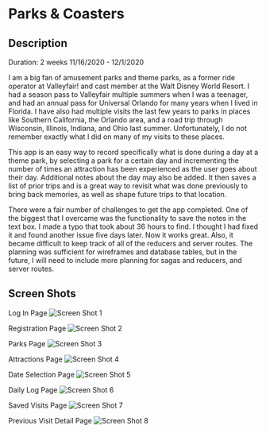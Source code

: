 # Parks & Coasters

## Description

Duration: 2 weeks 11/16/2020 - 12/1/2020

I am a big fan of amusement parks and theme parks, as a former ride operator at Valleyfair! and cast member at the Walt Disney World Resort.  I had a season pass to Valleyfair multiple summers when I was a teenager, and had an annual pass for Universal Orlando for many years when I lived in Florida.  I have also had multiple visits the last few years to parks in places like Southern California, the Orlando area, and a road trip through Wisconsin, Illinois, Indiana, and Ohio last summer.  Unfortunately, I do not remember exactly what I did on many of my visits to these places.

This app is an easy way to record specifically what is done during a day at a theme park, by selecting a park for a certain day and incrementing the number of times an attraction has been experienced as the user goes about their day.  Additional notes about the day may also be added.  It then saves a list of prior trips and is a great way to revisit what was done previously to bring back memories, as well as shape future trips to that location.

There were a fair number of challenges to get the app completed.  One of the biggest that I overcame was the functionality to save the notes in the text box.  I made a typo that took about 36 hours to find.  I thought I had fixed it and found another issue five days later.  Now it works great.  Also, it became difficult to keep track of all of the reducers and server routes.  The planning was sufficient for wireframes and database tables, but in the future, I will need to include more planning for sagas and reducers, and server routes.

## Screen Shots

Log In Page
![Screen Shot 1](public/images/1_Log_In_Page.png)

Registration Page
![Screen Shot 2](public/images/2_Registration_Page.png)

Parks Page
![Screen Shot 3](public/images/3_Parks_Page_:_Home_Page.png)

Attractions Page
![Screen Shot 4](public/images/4_Attractions_Page.png)

Date Selection Page
![Screen Shot 5](public/images/5_Date_Selection_Page.png)

Daily Log Page
![Screen Shot 6](public/images/6_Daily_Log_Page.png)

Saved Visits Page
![Screen Shot 7](public/images/7_Saved_Visits_Page.png)

Previous Visit Detail Page
![Screen Shot 8](public/images/8_Previous_Visit_Detail_Page.png)

















